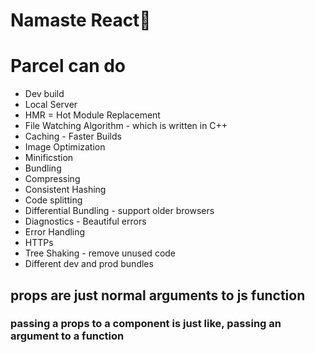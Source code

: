 # Namaste React🚀


# Parcel can do
- Dev build
- Local Server
- HMR = Hot Module Replacement
- File Watching Algorithm - which is written in C++
- Caching - Faster Builds
- Image Optimization
- Minificstion 
- Bundling
- Compressing
- Consistent Hashing
- Code splitting
- Differential Bundling - support older browsers
- Diagnostics - Beautiful errors
- Error Handling
- HTTPs 
- Tree Shaking - remove unused code
- Different dev and prod bundles

## props are just normal arguments to js function
### passing a props to a component is just like, passing an argument to a function 
